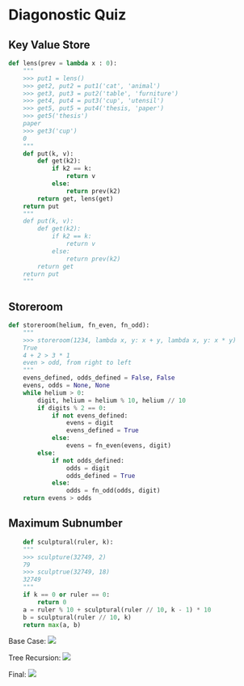 # Diagonostic Quiz
## Key Value Store
```python
def lens(prev = lambda x : 0):
	"""
	>>> put1 = lens()
	>>> get2, put2 = put1('cat', 'animal')
	>>> get3, put3 = put2('table', 'furniture')
	>>> get4, put4 = put3('cup', 'utensil')
	>>> get5, put5 = put4('thesis, 'paper')
	>>> get5('thesis')
	paper
	>>> get3('cup')
	0
	"""
	def put(k, v):
		def get(k2):
			if k2 == k:
				return v
			else:
				return prev(k2)
		return get, lens(get)
	return put
	"""
	def put(k, v):
		def get(k2):
			if k2 == k:
				return v
			else:
				return prev(k2)
		return get
	return put
	"""
```

## Storeroom
```python
def storeroom(helium, fn_even, fn_odd):
	"""
	>>> storeroom(1234, lambda x, y: x + y, lambda x, y: x * y)
	True
	4 + 2 > 3 * 1
	even > odd, from right to left
	"""
	evens_defined, odds_defined = False, False
	evens, odds = None, None
	while helium > 0:
		digit, helium = helium % 10, helium // 10
		if digits % 2 == 0:
			if not evens_defined:
				evens = digit
				evens_defined = True
			else:
				evens = fn_even(evens, digit)
		else:
			if not odds_defined:
				odds = digit
				odds_defined = True
			else:
				odds = fn_odd(odds, digit)
	return evens > odds
```

## Maximum Subnumber
```python
	def sculptural(ruler, k):
	"""
	>>> sculpture(32749, 2)
	79
	>>> sculptrue(32749, 18)
	32749
	"""
	if k == 0 or ruler == 0:
		return 0
	a = ruler % 10 + sculptural(ruler // 10, k - 1) * 10
	b = sculptural(ruler // 10, k)
	return max(a, b)
```

Base Case:
![](https://cdn.jsdelivr.net/gh/YikunHan42/Image-Host/202205142136115.png)

Tree Recursion:
![](https://cdn.jsdelivr.net/gh/YikunHan42/Image-Host/202205142139384.png)

Final:
![](https://cdn.jsdelivr.net/gh/YikunHan42/Image-Host/202205142146540.png)
